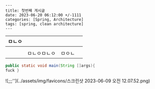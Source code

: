 ```
---
title: 첫번째 게시글
date: 2023-06-20 06:12:00 +/-1111
categories: [Spring, Architecture]
tags: [spring, clean architecture]    
---
```

| ㅁㄴㅇ |  |  |  |
| --- | --- | --- | --- |
|  |  |  |  |
|  | ㅁㄴㅇㅁㄴㅇ | ㅁㅇㄴ |  |

```java
public static void main(String []args){
fuck } 
```

![;;;''](../assets/img/favicons/스크린샷 2023-06-09 오전 12.07.52.png)